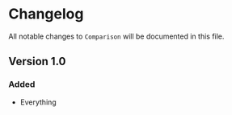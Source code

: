 # Changelog

All notable changes to `Comparison` will be documented in this file.

## Version 1.0

### Added
- Everything
